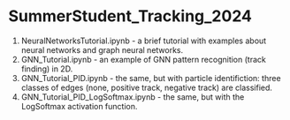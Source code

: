 # SummerStudent_Tracking_2024

1. NeuralNetworksTutorial.ipynb - a brief tutorial with examples about neural networks and graph neural networks.
2. GNN_Tutorial.ipynb - an example of GNN pattern recognition (track finding) in 2D.
3. GNN_Tutorial_PID.ipynb - the same, but with particle identifiction: three classes of edges (none, positive track, negative track) are classified.
3. GNN_Tutorial_PID_LogSoftmax.ipynb - the same, but with the LogSoftmax activation function.
